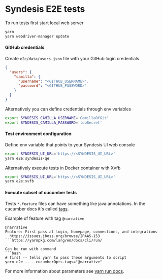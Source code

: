 # Syndesis E2E tests

To run tests first start local web server
```bash
yarn
yarn webdriver-manager update
```

#### GitHub credentials

Create `e2e/data/users.json` file with your GitHub login credentials
```json
{
  "users": {
    "camilla": {
      "username": "<GITHUB_USERNAME>",
      "password": "<GITHUB_PASSWORD>"
    }
  }
}
```
Alternatively you can define credentials through env variables
```bash
export SYNDESIS_CAMILLA_USERNAME='CamillaOfGit'
export SYNDESIS_CAMILLA_PASSWORD='topSecret'
```


#### Test environment configuration
Define env variable that points to your Syndesis UI web console
```bash
export SYNDESIS_UI_URL='https://<SYNDESIS_UI_URL>'
yarn e2e:syndesis-qe
```

Alternatively execute tests in Docker container with Xvfb
```bash
export SYNDESIS_UI_URL='https://<SYNDESIS_UI_URL>'
yarn e2e:xvfb
```


#### Execute subset of cucumber tests
Tests `*.feature` files can have something like java annotations.
In the cucumber docs it's called [tags](https://github.com/cucumber/cucumber/wiki/Tags).


Example of feature with tag `@narrative`
```gherkin
@narrative
Feature: First pass at login, homepage, connections, and integrations
  https://issues.jboss.org/browse/IPAAS-153
```https://yarnpkg.com/lang/en/docs/cli/run/

Can be run with command
```bash
# first -- tells yarn to pass these arguments to script
yarn e2e -- --cucumberOpts.tags="@narrative"
```

For more information about parameters see [yarn run docs](https://yarnpkg.com/lang/en/docs/cli/run/).
